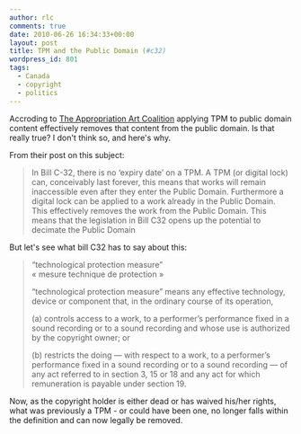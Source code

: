 ```yaml
---
author: rlc
comments: true
date: 2010-06-26 16:34:33+00:00
layout: post
title: TPM and the Public Domain (#c32)
wordpress_id: 801
tags:
  - Canada
  - copyright
  - politics
---
```


Accroding to [The Appropriation Art Coalition](http://web.archive.org/web/20100120083653/http://www.appropriationart.ca/) applying TPM to public domain content effectively removes that content from the public domain. Is that really true? I don't think so, and here's why.

<!--more-->

From their post on this subject:

<blockquote>In Bill C-32, there is no ‘expiry date’ on a TPM. A TPM (or digital lock) can, conceivably last forever, this means that works will remain inaccessible even after they enter the Public Domain. Furthermore a digital lock can be applied to a work already in the Public Domain. This effectively removes the work from the Public Domain. This means that the legislation in Bill C32 opens up the potential to decimate the Public Domain</blockquote>

But let's see what bill C32 has to say about this:

<blockquote>“technological protection measure”<br/>
« mesure technique de protection »<br/>

“technological protection measure” means any effective technology, device or component that, in the ordinary course of its operation,<br/>

(a) controls access to a work, to a performer’s performance fixed in a sound recording or to a sound recording and whose use is authorized by the copyright owner; or<br/>

(b) restricts the doing — with respect to a work, to a performer’s performance fixed in a sound recording or to a sound recording — of any act referred to in section 3, 15 or 18 and any act for which remuneration is payable under section 19.</blockquote>

Now, as the copyright holder is either dead or has waived his/her rights, what was previously a TPM - or could have been one, no longer falls within the definition and can now legally be removed.
